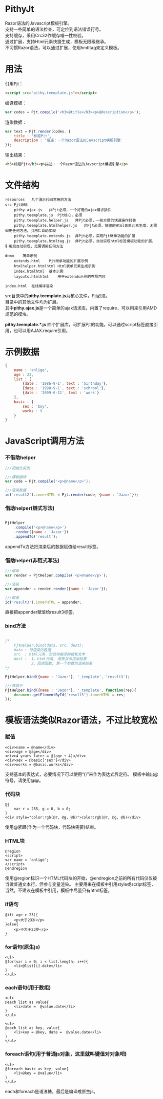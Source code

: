 # PithyJt
Razor语法的Javascript模板引擎。  
支持一些简单的语法检查，可定位到语法错误行号。  
支持缓存，采用Crc32作缓存唯一性校验。  
通过扩展，支持Html元素快捷生成，模板无限级继承。  
不习惯Razor语法，可以通过扩展，使用hmtltag来定义模板。  

# 用法

引用Pjt：  
```html
<script src="pithy.teemplate.js"></script>
```

编译模板：  
```javascript
var codes = Pjt.compile('<h3>@title</h3><p>@description</p>');
```

渲染数据：  
```javascript
var text = Pjt.render(codes, {
	title : '标题Pjt', 
	description : '描述：一个Razor语法的Javscript模板引擎'
});
```

输出结果：  
```html
<h3>标题Pjt</h3><p>描述：一个Razor语法的Javscript模板引擎</p>
```

# 文件结构
```
resources	几个演示代码常用的方法
src	Pjt源码
	pithy.ajax.js	非Pjt必须，一个好用的ajax请求插件
	pithy.teemplate.js	Pjt核心，必须
	pithy.teemplate.helper.js	非Pjt必须，一些方便的快速操作封装
	pithy.teemplate.htmlhelper.js	非Pjt必须，快捷的Html表单元素生成，无需调用任何方法，引用后自动实现
	pithy.teemplate.extends.js	非Pjt必须，实现Pjt继承功能的扩展
	pithy.teemplate.htmltag.js	非Pjt必须，自动实现html标签模板功能的扩展，引用后自动实现，无需调用任何方法
	
demo	简单示例
	extends.html	Pjt继承功能的扩展示例
	htmlhelper.htmlhtml	Html表单元素生成示例
	index.htmlhtml	基本示例
	layouts.htmlhtml	用于extends示例的布局内容
	
index.html	在线编译渲染
```

src目录中的**pithy.teemplate.js**为核心文件，Pjt必须。  
目录中的其他文件均为扩展。  
其中**pithy.ajax.js**是一个简单的ajax请求库，内置了require，可以用来引用AMD规范的模块。  

**pithy.teemplate.*.js**  四个扩展库，可扩展Pjt的功能。可以通过script标签直接引用，也可以用AJAX.require引用。



# 示例数据
```javascript
{
	name : 'anlige',
	age : 23,
	list : [
		{date : '1986-9-1', text : 'birthday'},
		{date : '1998-9-1', text : 'schrool'},
		{date : '2009-6-21', text : 'work'}
	],
	basic : {
		sex : 'boy',
		works : 9
	}
}
```

# JavaScript调用方法

### 不借助helper
```javascript
///初始化实例

///模板编译
var code = Pjt.compile('<p>@name</p>');

///渲染数据
id('result2').innerHTML = Pjt.render(code, {name : 'Jazor'});
```

### 借助helper(链式写法)
```javascript

PjtHelper
	.compile('<p>@name</p>')
	.render({name : 'Jazor'})
	.appendTo('result');
```
appendTo方法把渲染后的数据赋值给result标签。

### 借助helper(非链式写法)
```javascript
///编译
var render = PjtHelper.compile('<p>@name</p>');

///渲染
var appender = render.render({name : 'Jazor'});

///赋值
id('result3').innerHTML = appender;
```
直接把appender赋值给result3标签。

### bind方法
```javascript

/*
	PjtHelper.bind(data, src, dest);
	data : 待渲染的数据
	src  : html元素，包含待编译的模板文本
	dest : 	1、html元素, 用来显示渲染结果
			2、回调函数, 第一个参数为渲染结果
*/

PjtHelper.bind({name : 'Jazor'}, '_template', 'result3');

///等效于
PjtHelper.bind({name : 'Jazor'}, '_template', function(res){
	document.getElementById('result3').innerHTML = res;
});
```


# 模板语法类似Razor语法，不过比较宽松
### 赋值
```
<div>name = @name</div>
<div>age = @age</div>
<div>4 years later = @(age + 4)</div>
<div>sex = @basic['sex']</div>
<div>works = @basic.works</div>
````
 支持基本的表达式，必要情况下可以使用“()”来作为表达式界定符。
 模板中输出@符号，请使用@@。

### 代码块
```
@{
	var r = 255, g = 0, b = 0;
}
<div style="color:rgb(@r, @g, @b)">color:rgb(@r, @g, @b)</div>
```
使用@紧跟{作为一个代码块，代码块需要}结束。

### HTML块
```
@region 
<script>
var name = 'anlige';
</script>
@endregion
```
 使用@region标识一个HTML代码块的开始，@endregion之前的所有代码仅仅被当做普通文本行，但参与变量渲染。
 主要用来在模板中引用style或script标签，当然，不建议在模板中引用，模板中尽量只有html标签。

### if语句
```
@if( age > 23){
	<p>大于23岁</p>
}else{
	<p>不大于23岁</p>
}
```

### for语句(原生js)
```
<ul>
@for(var i = 0; i < list.length; i++){
	<li>@list[i].date</li>
}
</ul>
```
### each语句(用于数组)
```
<ul>
@each list as value{
	<li>date =  @value.date</li>
}
</ul>
```
```
<ul>
@each list as key, value{
	<li>key = @key, date =  @value.date</li>
}
</ul>
```
### foreach语句(用于普通js对象，这里就叫键值对对象吧)
```
<ul>
@foreach basic as key, value{
	<li>@key = @value</li>
}
</ul>
```
each和foreach是语法糖，最后是编译成原生js。